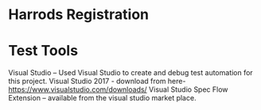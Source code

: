 # Harrods Registration

# Test Tools
Visual Studio –  Used Visual Studio to create and debug test automation for this project.
Visual Studio 2017 - download from here- https://www.visualstudio.com/downloads/ 
Visual Studio Spec Flow Extension – available from the visual studio market place. 

